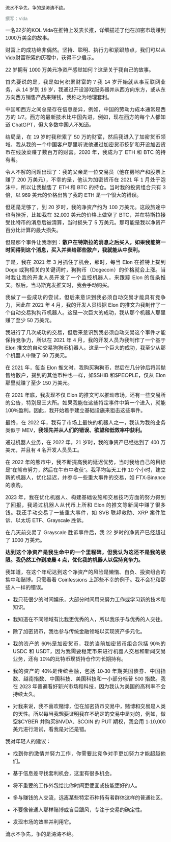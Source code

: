 <div class="quote">
                        流水不争先，争的是涛涛不绝。
                    </div>
                    <p style="text-align:justify"><span style="color:#7f8c8d"><span style="font-size:14px"><span style="font-family:Arial,Helvetica,sans-serif">撰写：Vida</span></span></span></p>



<p style="text-align:justify"><span style="font-size:16px"><span style="font-family:Arial,Helvetica,sans-serif">一名22岁的KOL Vida在推特上发表长推，详细描述了他在加密市场赚到1000万美金的故事。</span></span></p>

<p style="text-align:justify"><span style="font-size:16px"><span style="font-family:Arial,Helvetica,sans-serif">财富上的成功绝非偶然。坚持、聪明、执行力和紧跟热点，我们可以从Vida财富积累的历程中，获得不少启示。</span></span></p>

<p

<p style="text-align:justify"><span style="font-size:16px"><span style="font-family:Arial,Helvetica,sans-serif">22 岁拥有 1000 万美元净资产感觉如何？这是关于我自己的故事。</span></span></p>

<p style="text-align:justify"><span style="font-size:16px"><span style="font-family:Arial,Helvetica,sans-serif">首先要说的是，我是如何积累财富的？我 14 岁开始就从事互联网业务，从 14 岁到 19 岁，我通过开设游戏服务器并从西方向东方，或从东方向西方销售产品来赚钱，我称之为地理套利。</span></span></p>

<p style="text-align:justify"><span style="font-size:16px"><span style="font-family:Arial,Helvetica,sans-serif">中国和西方之间总是存在信息差异，例如，中国的劳动力成本通常是西方的 1/7。西方的最新技术比中国先进，例如，现在西方的每个人都知道 ChatGPT，但大多数中国人不知道。</span></span></p>

<p style="text-align:justify"><span style="font-size:16px"><span style="font-family:Arial,Helvetica,sans-serif">结局是，在 19 岁时我积累了 50 万的财富，然后我进入了加密货币领域，我从我的一个中国客户那里听说他通过加密货币挖矿和开设加密货币在线菠菜赚了数百万的财富。2020 年，我成为了 ETH 和 BTC 的持有者。</span></span></p>

<p style="text-align:justify"><span style="font-size:16px"><span style="font-family:Arial,Helvetica,sans-serif">令人不解的问题出现了：我的父亲是一位交易员（他在房地产和股票上赚了 200 万美元），不幸的是，他认为加密货币在 2021 年 1 月处于泡沫中，所以让我抛售了 ETH 和 BTC 的持仓。当时我的投资组合只有 3 倍，以 969 美元的价格出售了我的 ETH 是一个很大的错误。</span></span></p>

<p style="text-align:justify"><span style="font-size:16px"><span style="font-family:Arial,Helvetica,sans-serif">但还是足够了，到 20 岁时，我的净资产约为 100 万美元。这段旅途中也有挫折，比如我在 32,000 美元的价格上做空了 BTC，并在特斯拉接受比特币的消息后被清算，当时损失了 5 万美元。那可能是我以净资产百分比计算的最大损失。</span></span></p>

<p style="text-align:justify"><span style="font-size:16px"><span style="font-family:Arial,Helvetica,sans-serif">但是那个事件让我想到：<strong>散户在特斯拉的消息之后买入，如果我能第一时间得到这个消息，买入并卖给那些散户，我就能从中获利。</strong></span></span></p>

<p style="text-align:justify"><span style="font-size:16px"><span style="font-family:Arial,Helvetica,sans-serif">于是，我在 2021 年 3 月抓住了机会，那时，每当 Elon 在推特上提到 Doge 或狗相关的关键词时，狗狗币（Dogecoin）的价格就会上涨。当时我让我的开发人员开发了一个监控机器人，来跟踪 Elon 的每条推文。然后，当马斯克发推文时，我会手动购买。</span></span></p>

<p style="text-align:justify"><span style="font-size:16px"><span style="font-family:Arial,Helvetica,sans-serif">我做了一些成功的尝试，但后来意识到我必须自动交易才能具有竞争力，因此在 2021 年 4 月，我的开发人员根据 Elon 的推文为我制作了一个自动交易狗狗币机器人。这是一次巨大的成功，我从那个机器人那里赚了至少 50 万美元。</span></span></p>

<p style="text-align:justify"><span style="font-size:16px"><span style="font-family:Arial,Helvetica,sans-serif">我进行了几次成功的交易，但后来意识到我必须自动交易这个事件才能保持竞争力，所以在 2021 年 4 月，我的开发人员为我制作了一个基于 Elon 推文的自动交易狗狗币机器人。这是一个巨大的成功，我至少从那个机器人中赚了 50 万美元。</span></span></p>

<p style="text-align:justify"><span style="font-size:16px"><span style="font-family:Arial,Helvetica,sans-serif">在 2021 年，每当 Elon 推文时，我购买狗狗币，然后在几分钟后将其抛售给散户，提到的其他币种也一样，如$SHIB 和$PEOPLE，仅从 Elon 那里就赚了至少 150 万美元。</span></span></p>

<p style="text-align:justify"><span style="font-size:16px"><span style="font-family:Arial,Helvetica,sans-serif">在 2021 年底，我发现不仅 Elon 的推文可以推动市场，还有一些交易所的公告，特别是三大所。如果我能在这些特定事件中第一个进入，就能 100%盈利。因此，我开始着手建立基础设施来狙击这些事件。</span></span></p>

<p style="text-align:justify"><span style="font-size:16px"><span style="font-family:Arial,Helvetica,sans-serif">最终，在 2022 年，我有了市场上最快的机器人之一，我认为我的业务类似于 MEV，<strong>我领先并从人们的错误、欲望和低效率中获利。</strong></span></span></p>

<p style="text-align:justify"><span style="font-size:16px"><span style="font-family:Arial,Helvetica,sans-serif">通过机器人业务，在 2022 年，21 岁时，我的净资产已经达到了 400 万美元，并且有 4 名开发人员员工。</span></span></p>

<p style="text-align:justify"><span style="font-size:16px"><span style="font-family:Arial,Helvetica,sans-serif">在 2022 年的熊市中，我不断提高我的延迟优势，当时我给自己的目标是&ldquo;在熊市努力，然后在牛市中收获&rdquo;。我平均每天工作 10 个小时，建立新的机器人，优化延迟，并参与一些重大事件的交易，如 FTX-Binance 的收购。</span></span></p>

<p style="text-align:justify"><span style="font-size:16px"><span style="font-family:Arial,Helvetica,sans-serif">2023 年，我在优化机器人、构建基础设施和交易技巧方面的努力得到了回报，我通过机器人从代币上所和 Elon 的推文等新闻中赚了很多钱。我还手动交易了一些重大事件，如 SVB 联邦救助、XRP 案件胜诉、以太坊 ETF、Grayscale 胜诉。</span></span></p>

<p style="text-align:justify"><span style="font-size:16px"><span style="font-family:Arial,Helvetica,sans-serif">在几天前交易了 Grayscale 胜诉事件后，我 22 岁时的净资产已经超过了 1000 万美元。</span></span></p>

<p style="text-align:justify"><span style="font-size:16px"><span style="font-family:Arial,Helvetica,sans-serif"><strong>达到这个净资产是我生命中的一个里程碑，但我认为这还不是我的极限。我仍然工作到凌晨 4 点，优化我的机器人以保持竞争力。</strong></span></span></p>

<p style="text-align:justify"><span style="font-size:16px"><span style="font-family:Arial,Helvetica,sans-serif">我知道，在这个年纪达到这个净资产的风险是懒惰、自负、投资组合的集中和赌博。只需看看 Coinfessions 上那些不幸的例子。我不会犯和那些人一样的错误。</span></span></p>

<ul>
	<li>
	<p style="text-align:justify"><span style="font-size:16px"><span style="font-family:Arial,Helvetica,sans-serif">我只花很少的时间娱乐，大部分时间用来努力工作或学习新的技术和知识。</span></span></p>
	</li>
	<li>
	<p style="text-align:justify"><span style="font-size:16px"><span style="font-family:Arial,Helvetica,sans-serif">我知道在不同领域有比我更优秀的人，所以我乐于与优秀的人交往。</span></span></p>
	</li>
	<li>
	<p style="text-align:justify"><span style="font-size:16px"><span style="font-family:Arial,Helvetica,sans-serif">除了加密货币，我也参与传统金融领域以实现资产多元化。</span></span></p>
	</li>
	<li>
	<p style="text-align:justify"><span style="font-size:16px"><span style="font-family:Arial,Helvetica,sans-serif">我的资产的 60%是加密货币，我的当前加密货币组合包括 90%的 USDC 和 USDT，因为我需要稳定币来进行机器人交易和新闻交易业务，还有 10%的比特币现货持仓作为长期持有。</span></span></p>
	</li>
	<li>
	<p style="text-align:justify"><span style="font-size:16px"><span style="font-family:Arial,Helvetica,sans-serif">我的资产的 40%是传统金融，包括 10-30 年期美国债券、中国指数、越南指数、中国科技、美国科技和一小部分标普 500 指数。我在 2023 年普遍看好新兴市场和科技，因为我认为美国的高利率不会持续太久。</span></span></p>
	</li>
	<li>
	<p style="text-align:justify"><span style="font-size:16px"><span style="font-family:Arial,Helvetica,sans-serif">对我来说，我不喜欢赌博，但在加密货币交易中，赌博和交易是人类的天性。所以每当我想要证明我在不确定的交易中是对的，例如，做空$CYBER 并购买$NVDA、$COIN 的 PUT 期权，我会用 1-10,000 美元进行测试，看我是对还是错。</span></span></p>
	</li>
</ul>

<p style="text-align:justify"><span style="font-size:16px"><span style="font-family:Arial,Helvetica,sans-serif">我对年轻人的建议：</span></span></p>

<ul>
	<li>
	<p style="text-align:justify"><span style="font-size:16px"><span style="font-family:Arial,Helvetica,sans-serif">找到你的激情并努力工作，你需要比竞争对手更加努力才能超越他们。</span></span></p>
	</li>
	<li>
	<p style="text-align:justify"><span style="font-size:16px"><span style="font-family:Arial,Helvetica,sans-serif">基于信息差寻找套利机会，这里有很多机会。</span></span></p>
	</li>
	<li>
	<p style="text-align:justify"><span style="font-size:16px"><span style="font-family:Arial,Helvetica,sans-serif">将不重要的工作外包给比你时间更便宜或技能更好的人。</span></span></p>
	</li>
	<li>
	<p style="text-align:justify"><span style="font-size:16px"><span style="font-family:Arial,Helvetica,sans-serif">多与赚钱的人交流，远离某些特定币种持有者群体这样的普通社区。</span></span></p>
	</li>
	<li>
	<p style="text-align:justify"><span style="font-size:16px"><span style="font-family:Arial,Helvetica,sans-serif">不要像普通人那样赌博或盲目跟风，专注于交易的确定性。</span></span></p>
	</li>
	<li>
	<p style="text-align:justify"><span style="font-size:16px"><span style="font-family:Arial,Helvetica,sans-serif">发现市场的效率并利用它。</span></span></p>
	</li>
</ul>

<p style="text-align:justify"><span style="font-size:16px"><span style="font-family:Arial,Helvetica,sans-serif">流水不争先，争的是涛涛不绝。</span></span></p>
